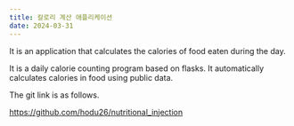 ```yaml
---
title: 칼로리 계산 애플리케이션
date: 2024-03-31
---
```


It is an application that calculates the calories of food eaten during the day.

<!--more-->

It is a daily calorie counting program based on flasks. It automatically calculates calories in food using public data.

The git link is as follows.

https://github.com/hodu26/nutritional_injection